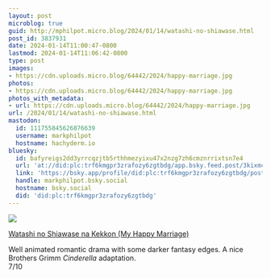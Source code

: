 ```yaml
---
layout: post
microblog: true
guid: http://mphilpot.micro.blog/2024/01/14/watashi-no-shiawase.html
post_id: 3837931
date: 2024-01-14T11:00:47-0800
lastmod: 2024-01-14T11:06:42-0800
type: post
images:
- https://cdn.uploads.micro.blog/64442/2024/happy-marriage.jpg
photos:
- https://cdn.uploads.micro.blog/64442/2024/happy-marriage.jpg
photos_with_metadata:
- url: https://cdn.uploads.micro.blog/64442/2024/happy-marriage.jpg
url: /2024/01/14/watashi-no-shiawase.html
mastodon:
  id: 111755845626876639
  username: markphilpot
  hostname: hachyderm.io
bluesky:
  id: bafyreigs2dd3yrrcqzjtb5rthhmezyixu47x2nzg7zh6cmznrrixtsn7e4
  url: 'at://did:plc:trf6kmgpr3zrafozy6zgtbdg/app.bsky.feed.post/3kixm4tcxnp2k'
  link: 'https://bsky.app/profile/did:plc:trf6kmgpr3zrafozy6zgtbdg/post/3kixm4tcxnp2k'
  handle: markphilpot.bsky.social
  hostname: bsky.social
  did: 'did:plc:trf6kmgpr3zrafozy6zgtbdg'
---
```

![](https://micro.markphilpot.com/uploads/2024/happy-marriage.jpg)

[Watashi no Shiawase na Kekkon (My Happy Marriage)](https://anilist.co/anime/147103/Watashi-no-Shiawase-na-Kekkon/)

Well animated romantic drama with some darker fantasy edges. A nice Brothers Grimm *Cinderella* adaptation.  
7/10

